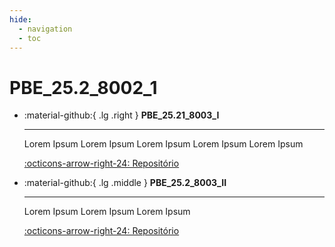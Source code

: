```yaml
---
hide:
  - navigation
  - toc
---  
```


# PBE_25.2_8002_1

<div class="grid cards" markdown>

-   :material-github:{ .lg .right } __PBE_25.21_8003_I__

    ---

    Lorem Ipsum     Lorem Ipsum Lorem Ipsum Lorem Ipsum Lorem Ipsum

    [:octicons-arrow-right-24: Repositório](https://github.com/Projetos-de-Extensao/PBE_25.2_8002_I)

-   :material-github:{ .lg .middle } __PBE_25.2_8003_II__

    ---

    Lorem Ipsum Lorem Ipsum Lorem Ipsum

    [:octicons-arrow-right-24: Repositório](https://github.com/Projetos-de-Extensao/PBE_25.2_8002_2)


</div>

